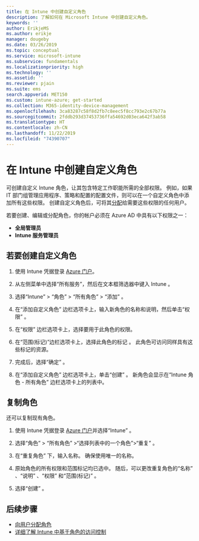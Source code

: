 ```yaml
---
title: 在 Intune 中创建自定义角色
description: 了解如何在 Microsoft Intune 中创建自定义角色。
keywords: ''
author: ErikjeMS
ms.author: erikje
manager: dougeby
ms.date: 03/26/2019
ms.topic: conceptual
ms.service: microsoft-intune
ms.subservice: fundamentals
ms.localizationpriority: high
ms.technology: ''
ms.assetid: ''
ms.reviewer: pjain
ms.suite: ems
search.appverid: MET150
ms.custom: intune-azure; get-started
ms.collection: M365-identity-device-management
ms.openlocfilehash: 3ca83287c58f8d2fb7c8eec5f8cc793e2c67b77a
ms.sourcegitcommit: 2fddb293d37453736ffa54692d03eca642f3ab58
ms.translationtype: HT
ms.contentlocale: zh-CN
ms.lasthandoff: 11/22/2019
ms.locfileid: "74390707"
---
```

# <a name="create-a-custom-role-in-intune"></a>在 Intune 中创建自定义角色

可创建自定义 Intune 角色，让其包含特定工作职能所需的全部权限。 例如，如果 IT 部门组管理应用程序、策略和配置的配置文件，则可以在一个自定义角色中添加所有这些权限。 创建自定义角色后，可将其[分配](assign-role.md)给需要这些权限的任何用户。

若要创建、编辑或分配角色，你的帐户必须在 Azure AD 中具有以下权限之一：
- **全局管理员**
- **Intune 服务管理员**

## <a name="to-create-a-custom-role"></a>若要创建自定义角色

1. 使用 Intune 凭据登录 [Azure 门户](https://portal.azure.com)。

2. 从左侧菜单中选择“所有服务”，然后在文本框筛选器中键入 Intune   。

3. 选择“Intune”   > “角色”   > “所有角色”   > “添加”  。

4. 在“添加自定义角色”  边栏选项卡上，输入新角色的名称和说明，然后单击“权限”  。

5. 在“权限”  边栏选项卡上，选择要用于此角色的权限。

6. 在“范围(标记)”边栏选项卡上，选择此角色的标记  。 此角色可访问同样具有这些标记的资源。

7. 完成后，选择“确定”  。

8. 在“添加自定义角色”  边栏选项卡上，单击“创建”  。 新角色会显示在“Intune 角色 - 所有角色”  边栏选项卡上的列表中。


## <a name="copy-a-role"></a>复制角色

还可以复制现有角色。

1. 使用 Intune 凭据登录 [Azure 门户](https://portal.azure.com)并选择“Intune”  。

2. 选择“角色”   > “所有角色”  >“选择列表中的一个角色”>“重复”  。

3. 在“重复角色”  下，输入名称。 确保使用唯一的名称。

4. 原始角色的所有权限和范围标记均已选中。 随后，可以更改重复角色的“名称”  、“说明”  、“权限”  和“范围(标记)”  。

5. 选择“创建”  。 

## <a name="next-steps"></a>后续步骤
- [向用户分配角色](assign-role.md)
- [详细了解 Intune 中基于角色的访问控制](role-based-access-control.md)
